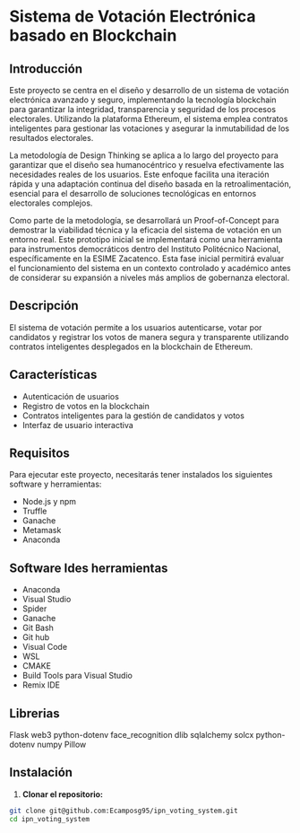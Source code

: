 # Sistema de Votación Electrónica basado en Blockchain

## Introducción

Este proyecto se centra en el diseño y desarrollo de un sistema de votación electrónica avanzado y seguro, implementando la tecnología blockchain para garantizar la integridad, transparencia y seguridad de los procesos electorales. Utilizando la plataforma Ethereum, el sistema emplea contratos inteligentes para gestionar las votaciones y asegurar la inmutabilidad de los resultados electorales.

La metodología de Design Thinking se aplica a lo largo del proyecto para garantizar que el diseño sea humanocéntrico y resuelva efectivamente las necesidades reales de los usuarios. Este enfoque facilita una iteración rápida y una adaptación continua del diseño basada en la retroalimentación, esencial para el desarrollo de soluciones tecnológicas en entornos electorales complejos.

Como parte de la metodología, se desarrollará un Proof-of-Concept para demostrar la viabilidad técnica y la eficacia del sistema de votación en un entorno real. Este prototipo inicial se implementará como una herramienta para instrumentos democráticos dentro del Instituto Politécnico Nacional, específicamente en la ESIME Zacatenco. Esta fase inicial permitirá evaluar el funcionamiento del sistema en un contexto controlado y académico antes de considerar su expansión a niveles más amplios de gobernanza electoral.

## Descripción

El sistema de votación permite a los usuarios autenticarse, votar por candidatos y registrar los votos de manera segura y transparente utilizando contratos inteligentes desplegados en la blockchain de Ethereum.

## Características

- Autenticación de usuarios
- Registro de votos en la blockchain
- Contratos inteligentes para la gestión de candidatos y votos
- Interfaz de usuario interactiva

## Requisitos

Para ejecutar este proyecto, necesitarás tener instalados los siguientes software y herramientas:

- Node.js y npm
- Truffle
- Ganache
- Metamask
- Anaconda

## Software Ides herramientas

- Anaconda
- Visual Studio
- Spider
- Ganache
- Git Bash
- Git hub
- Visual Code
- WSL
- CMAKE
- Build Tools para Visual Studio
- Remix IDE


## Librerias

Flask
web3
python-dotenv
face_recognition
    dlib
sqlalchemy
solcx
python-dotenv
numpy
Pillow

## Instalación

1. **Clonar el repositorio:**

```bash
git clone git@github.com:Ecamposg95/ipn_voting_system.git
cd ipn_voting_system
